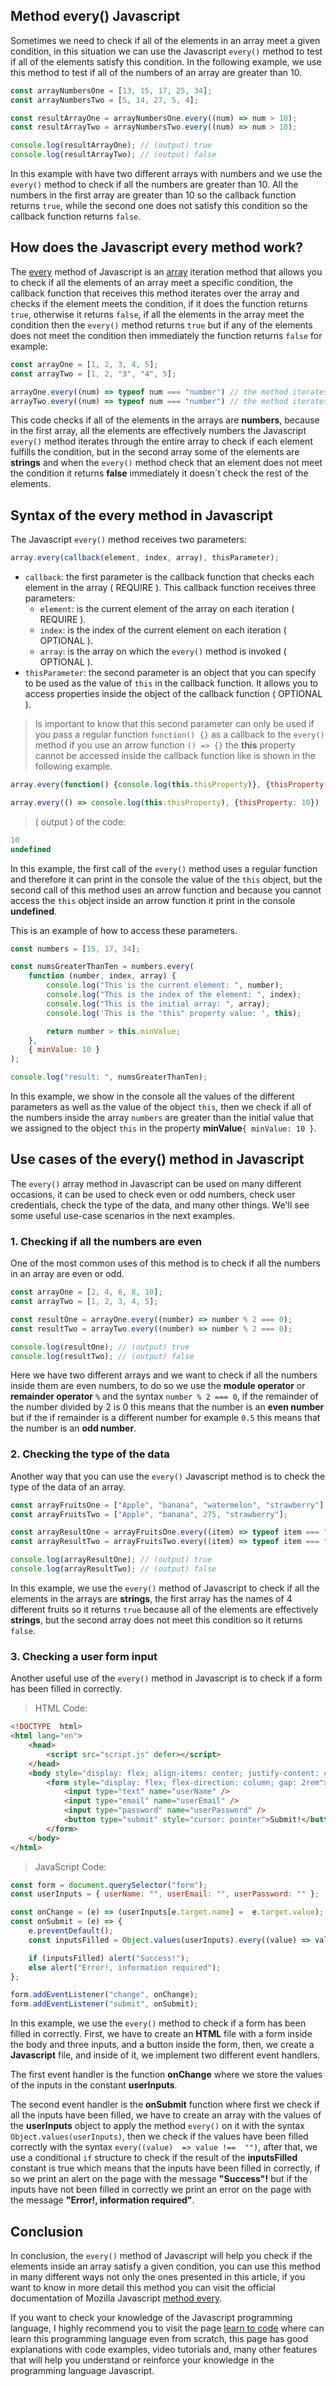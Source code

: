 ## Method every() Javascript

Sometimes we need to check if all of the elements in an array meet a given condition, in this situation we can use the Javascript `every()` method to test if all of the elements satisfy this condition. In the following example, we use this method to test if all of the numbers of an array are greater than 10.

```js
const arrayNumbersOne = [13, 15, 17, 25, 34];
const arrayNumbersTwo = [5, 14, 27, 5, 4];

const resultArrayOne = arrayNumbersOne.every((num) => num > 10);
const resultArrayTwo = arrayNumbersTwo.every((num) => num > 10);

console.log(resultArrayOne); // (output) true
console.log(resultArrayTwo); // (output) false
```

In this example with have two different arrays with numbers and we use the `every()` method to check if all the numbers are greater than 10. All the numbers in the first array are greater than 10 so the callback function returns `true`, while the second one does not satisfy this condition so the callback function returns `false`.

## How does the Javascript every method work?

The [every](https://developer.mozilla.org/en-US/docs/Web/JavaScript/Reference/Global_Objects/Array/every) method of Javascript is an [array](https://4geeks.com/lesson/what-is-an-array-define-array) iteration method that allows you to check if all the elements of an array meet a specific condition, the callback function that receives this method iterates over the array and checks if the element meets the condition, if it does the function returns `true`, otherwise it returns `false`, if all the elements in the array meet the condition then the `every()` method returns `true` but if any of the elements does not meet the condition then immediately the function returns `false` for example:

```js
const arrayOne = [1, 2, 3, 4, 5];
const arrayTwo = [1, 2, "3", "4", 5];

arrayOne.every((num) => typeof num === "number") // the method iterates 5 times
arrayTwo.every((num) => typeof num === "number") // the method iterates only 3 time
```

This code checks if all of the elements in the arrays are **numbers**, because in the first array, all the elements are effectively numbers the Javascript `every()` method iterates through the entire array to check if each element fulfills the condition, but in the second array some of the elements are **strings** and when the `every()` method check that an element does not meet the condition it returns **false** immediately it doesn´t check the rest of the elements.

## Syntax of the every method in Javascript 

The Javascript `every()` method receives two parameters:

```js
array.every(callback(element, index, array), thisParameter);
```

 - `callback`: the first parameter is the callback function that checks each element in the array ( REQUIRE ). This callback function receives three parameters:
   - `element`:  is the current element of the array on each iteration ( REQUIRE ).
   - `index`: is the index of the current element on each iteration ( OPTIONAL ).
   - `array`: is the array on which the `every()` method is invoked ( OPTIONAL ).
 - `thisParameter`: the second parameter is an object that you can specify to be used as the value of `this` in the callback function. It allows you to access properties inside the object of the callback function ( OPTIONAL ).

> Is important to know that this second parameter can only be used if you pass a regular function `function() {}` as a callback to the `every()` method if you use an arrow function `() => {}` the  **this** property cannot be accessed inside the callback function like is shown in the following example.

```js
array.every(function() {console.log(this.thisProperty)}, {thisProperty: 10})

array.every(() => console.log(this.thisProperty), {thisProperty: 10})
```
> ( output ) of the code:
```js
10
undefined
```

In this example, the first call of the `every()` method uses a regular function and therefore it can print in the console the value of the `this` object, but the second call of this method uses an arrow function and because you cannot access the `this` object inside an arrow function it print in the console **undefined**.

This is an example of how to access these parameters.

```js
const numbers = [15, 17, 34];

const numsGreaterThanTen = numbers.every(
    function (number, index, array) {
        console.log("This is the current element: ", number);
        console.log("This is the index of the element: ", index);
        console.log("This is the initial array: ", array);
        console.log('This is the "this" property value: ', this);

        return number > this.minValue;
    },
    { minValue: 10 }
);

console.log("result: ", numsGreaterThanTen);
```

In this example, we show in the console all the values of the different parameters as well as the value of the object `this`, then we check if all of the numbers inside the array `numbers` are greater than the initial value that we assigned to the object `this` in the property **minValue**`{ minValue: 10 }`. 

## Use cases of the every() method in Javascript

The `every()` array method in Javascript can be used on many different occasions, it can be used to check even or odd numbers, check user credentials, check the type of the data, and many other things. We'll see some useful use-case scenarios in the next examples.

### 1. Checking if all the numbers are even

One of the most common uses of this method is to check if all the numbers in an array are even or odd.

```js
const arrayOne = [2, 4, 6, 8, 10];
const arrayTwo = [1, 2, 3, 4, 5];

const resultOne = arrayOne.every((number) => number % 2 === 0);
const resultTwo = arrayTwo.every((number) => number % 2 === 0);

console.log(resultOne); // (output) true
console.log(resultTwo); // (output) false
```

Here we have two different arrays and we want to check if all the numbers inside them are even numbers, to do so we use the **module operator** or **remainder operator** `%` and the syntax `number % 2 === 0`, if the remainder of the number divided by 2 is 0 this means that the number is an **even number** but if the if remainder is a different number for example `0.5` this means that the number is an **odd number**.

### 2. Checking the type of the data

Another way that you can use the `every()` Javascript method is to check the type of the data of an array.

```js
const arrayFruitsOne = ["Apple", "banana", "watermelon", "strawberry"];
const arrayFruitsTwo = ["Apple", "banana", 275, "strawberry"];

const arrayResultOne = arrayFruitsOne.every((item) => typeof item === "string");
const arrayResultTwo = arrayFruitsTwo.every((item) => typeof item === "string");

console.log(arrayResultOne); // (output) true
console.log(arrayResultTwo); // (output) false
```

In this example, we use the `every()` method of Javascript to check if all the elements in the arrays are **strings**, the first array has the names of 4 different fruits so it returns `true` because all of the elements are effectively **strings**, but the second array does not meet this condition so it returns `false`.

### 3. Checking a user form input

Another useful use of the `every()` method in Javascript is to check if a form has been filled in correctly.

> HTML Code:
```html
<!DOCTYPE  html>
<html lang="en">
    <head>
        <script src="script.js" defer></script>
    </head>
    <body style="display: flex; align-items: center; justify-content: center; height: 100vh;">
        <form style="display: flex; flex-direction: column; gap: 2rem">
            <input type="text" name="userName" />
            <input type="email" name="userEmail" />
            <input type="password" name="userPassword" />
            <button type="submit" style="cursor: pointer">Submit!</button>
        </form>
    </body>
</html>
```
> JavaScript Code:
```js
const form = document.querySelector("form");
const userInputs = { userName: "", userEmail: "", userPassword: "" };

const onChange = (e) => (userInputs[e.target.name] =  e.target.value);
const onSubmit = (e) => {
    e.preventDefault();
    const inputsFilled = Object.values(userInputs).every((value) => value !== "");

    if (inputsFilled) alert("Success!");
    else alert("Error!, information required");
};

form.addEventListener("change", onChange);
form.addEventListener("submit", onSubmit);
```

In this example, we use the `every()` method to check if a form has been filled in correctly. First, we have to create an **HTML** file with a form inside the body and three inputs, and a button inside the form, then, we create a **Javascript** file, and inside of it, we implement two different event handlers. 

The first event handler is the function **onChange** where we store the values of the inputs in the constant **userInputs**.

The second event handler is the **onSubmit** function where first we check if all the inputs have been filled, we have to create an array with the values of the **userInputs** object to apply the method  `every()` on it with the syntax `Object.values(userInputs)`, then we check if the values have been filled correctly with the syntax `every((value)  => value !==  "")`, after that, we use a conditional `if` structure to check if the result of the **inputsFilled** constant is true which means that the inputs have been filled in correctly, if so we print an alert on the page with the message **"Success"!** but if the inputs have not been filled in correctly we print an error on the page with the message **"Error!, information required"**.

## Conclusion

In conclusion, the  `every()` method of Javascript will help you check if the elements inside an array satisfy a given condition, you can use this method in many different ways not only the ones presented in this article, if you want to know in more detail this method you can visit the official documentation of Mozilla Javascript [method every](https://developer.mozilla.org/en-US/docs/Web/JavaScript/Reference/Global_Objects/Array/every).

If you want to check your knowledge of the Javascript programming language, I highly recommend you to visit the page [learn to code](https://4geeks.com/lesson/what-is-javascript-learn-to-code-in-javascript) where can learn this programming language even from scratch, this page has good explanations with code examples, video tutorials and, many other features that will help you understand or reinforce your knowledge in the programming language Javascript.
